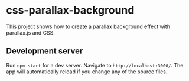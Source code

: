 # css-parallax-background

This project shows how to create a parallax background effect with parallax.js and CSS.

## Development server

Run `npm start` for a dev server. Navigate to `http://localhost:3000/`. The app will automatically reload if you change any of the source files.
